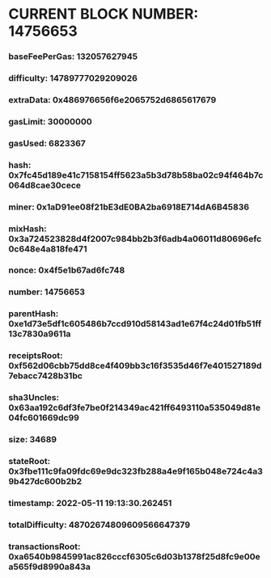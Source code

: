 # CURRENT BLOCK NUMBER: 14756653

### baseFeePerGas: 132057627945
### difficulty: 14789777029209026
### extraData: 0x486976656f6e2065752d6865617679
### gasLimit: 30000000
### gasUsed: 6823367
### hash: 0x7fc45d189e41c7158154ff5623a5b3d78b58ba02c94f464b7c064d8cae30cece
### miner: 0x1aD91ee08f21bE3dE0BA2ba6918E714dA6B45836
### mixHash: 0x3a724523828d4f2007c984bb2b3f6adb4a06011d80696efc0c648e4a818fe471
### nonce: 0x4f5e1b67ad6fc748
### number: 14756653
### parentHash: 0xe1d73e5df1c605486b7ccd910d58143ad1e67f4c24d01fb51ff13c7830a9611a
### receiptsRoot: 0xf562d06cbb75dd8ce4f409bb3c16f3535d46f7e401527189d7ebacc7428b31bc
### sha3Uncles: 0x63aa192c6df3fe7be0f214349ac421ff6493110a535049d81e04fc601669dc99
### size: 34689
### stateRoot: 0x3fbe111c9fa09fdc69e9dc323fb288a4e9f165b048e724c4a39b427dc600b2b2
### timestamp: 2022-05-11 19:13:30.262451
### totalDifficulty: 48702674809609566647379
### transactionsRoot: 0xa6540b9845991ac826cccf6305c6d03b1378f25d8fc9e00ea565f9d8990a843a
